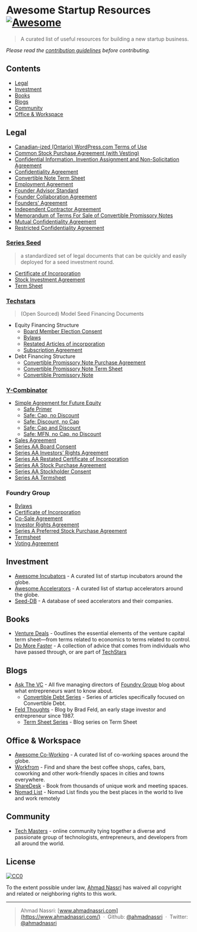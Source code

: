 # Awesome Startup Resources [![Awesome](https://cdn.rawgit.com/sindresorhus/awesome/master/media/badge.svg)](https://github.com/sindresorhus/awesome)

> A curated list of useful resources for building a new startup business.

*Please read the [contribution guidelines](CONTRIBUTING.md) before contributing.*

## Contents

- [Legal](#legal)
- [Investment](#investment)
- [Books](#books)
- [Blogs](#blogs)
- [Community](#community)
- [Office & Workspace](#office--workspace)

## Legal

- [Canadian-ized (Ontario) WordPress.com Terms of Use](http://hyndmanlaw.com/blog/canadianized-wordpress-terms-of-use/)
- [Common Stock Purchase Agreement (with Vesting)](http://www.docracy.com/5346/common-stock-purchase-agreement-with-vesting-)
- [Confidential Information, Invention Assignment and Non-Solicitation Agreement](http://hyndmanlaw.com/blog/form-of-confidentiality-and-invention-agreement/)
- [Confidentiality Agreement](http://hyndmanlaw.com/blog/form-of-confidentiality-agreement/)
- [Convertible Note Term Sheet](http://www.docracy.com/2740/convertible-note-term-sheet-template-)
- [Employment Agreement](http://hyndmanlaw.com/blog/form-of-employment-agreement/)
- [Founder Advisor Standard](http://www.docracy.com/263/founder-advisor-standard-template)
- [Founder Collaboration Agreement](http://www.docracy.com/22l87i92e9/founder-collaboration-agreement)
- [Founders' Agreement](http://www.docracy.com/6348/founders-agreement-template)
- [Independent Contractor Agreement](http://hyndmanlaw.com/blog/form-of-simple-independent-contractor-agreement/)
- [Memorandum of Terms For Sale of Convertible Promissory Notes](http://www.docracy.com/5976/memorandum-of-terms-for-sale-of-convertible-promissory-notes)
- [Mutual Confidentiality Agreement](http://hyndmanlaw.com/blog/form-of-mutual-confidentiality-agreement/)
- [Restricted Confidentiality Agreement](http://hyndmanlaw.com/blog/form-of-restricted-confidentiality-agreement/)

### [Series Seed](http://www.seriesseed.com/)

> a standardized set of legal documents that can be quickly and easily deployed for a seed investment round.

- [Certificate of Incorporation](https://github.com/seriesseed/equity/blob/master/Series%20Seed%20-%20Restated%20Certificate%20of%20Incorporation.md)
- [Stock Investment Agreement](https://github.com/seriesseed/equity/blob/master/Series%20Seed%20-%20Preferred%20Stock%20Investment%20Agreement.md)
- [Term Sheet](https://github.com/seriesseed/equity/blob/master/Series%20Seed%20-%20Term%20Sheet.md)

### [Techstars](http://techstarswp.wpengine.com/docs/)

> (Open Sourced) Model Seed Financing Documents

- Equity Financing Structure
  - [Board Member Election Consent](http://www.techstars.com/uploads/techstars-model-series-aa-board-member-election-consent1.doc)
  - [Bylaws](http://www.techstars.com/uploads/techstars-series-aa-model-bylaws1.doc)
  - [Restated Articles of incorporation](http://www.techstars.com/uploads/techstars-series-aa-amended-and-restated-articles-of-incorporation1.doc)  
  - [Subscription Agreement](http://www.techstars.com/uploads/techstars-model-series-aa-subscription-agreement1.doc)
- Debt Financing Structure
  - [Convertible Promissory Note Purchase Agreement](http://www.techstars.com/uploads/TechStars_Bridge_Forms_-_Note_Purchase_Agreement1.doc)
  - [Convertible Promissory Note Term Sheet](http://www.techstars.com/uploads/TechStars_Bridge_Term_Sheet1.doc)
  - [Convertible Promissory Note](http://www.techstars.com/uploads/TechStars_Bridge_Forms_-_Convertible_Note1.doc)

### [Y-Combinator](https://www.ycombinator.com/documents/)

- [Simple Agreement for Future Equity](https://www.ycombinator.com/documents/#safe)
  - [Safe Primer](https://www.ycombinator.com/docs/SAFE_Primer.rtf)
  - [Safe: Cap, no Discount](https://www.ycombinator.com/docs/SAFE_Cap.rtf)
  - [Safe: Discount, no Cap](https://www.ycombinator.com/docs/SAFE_Discount.rtf)
  - [Safe: Cap and Discount](https://www.ycombinator.com/docs/SAFE_Cap_Discount.rtf)
  - [Safe: MFN, no Cap, no Discount](https://www.ycombinator.com/docs/SAFE_MFN.rtf)
- [Sales Agreement](https://www.ycombinator.com/docs/YC_Form_SaaS_Agreement.doc)
- [Series AA Board Consent](https://www.docracy.com/8/y-combinator-series-aa-board-consent)
- [Series AA Investors’ Rights Agreement](https://www.docracy.com/11/y-combinator-series-aa-investors-rights-agreement)
- [Series AA Restated Certificate of Incorporation](https://www.docracy.com/10/y-combinator-series-aa-restated-certificate-of-incorporation)
- [Series AA Stock Purchase Agreement](https://www.docracy.com/7/y-combinator-series-aa-stock-purchase-agreement)
- [Series AA Stockholder Consent](https://www.docracy.com/9/y-combinator-series-aa-stockholder-consent)
- [Series AA Termsheet](https://www.docracy.com/5/y-combinator-series-aa-termsheet-)

### Foundry Group

- [Bylaws](http://www.docracy.com/17/foundry-group-standard-bylaws)
- [Certificate of Incorporation](http://www.docracy.com/18/foundry-group-standard-certificate-of-incorporation)
- [Co-Sale Agreement](http://www.docracy.com/20/foundry-group-standard-co-sale-agreement)
- [Investor Rights Agreement](http://www.docracy.com/21/foundry-group-standard-investor-rights-agreement)
- [Series A Preferred Stock Purchase Agreement](http://www.docracy.com/22/foundry-group-standard-series-a-preferred-stock-purchase-agreement)
- [Termsheet](http://www.docracy.com/23/foundry-group-standard-termsheet)
- [Voting Agreement](http://www.docracy.com/19/foundry-group-voting-agreement)

## Investment

- [Awesome Incubators](https://github.com/ahmadnassri/awesome-incubators) - A curated list of startup incubators around the globe.
- [Awesome Accelerators](https://github.com/ahmadnassri/awesome-accelerators) - A curated list of startup accelerators around the globe.
- [Seed-DB](http://www.seed-db.com/) - A database of seed accelerators and their companies.

## Books

- [Venture Deals](https://www.amazon.com/Venture-Deals-Smarter-Lawyer-Capitalist-ebook/dp/B00AO2PWOI/ref=as_li_ss_tl?s=books&ie=UTF8&qid=1469505159&sr=1-1&keywords=venture+deals&linkCode=sl1&tag=starturevolu-20&linkId=5ace8b39878732c85902c4841fb8178f) - 0outlines the essential elements of the venture capital term sheet—from terms related to economics to terms related to control.
- [Do More Faster](https://www.amazon.com/Do-More-Faster-TechStars-Accelerate/dp/0470929839/ref=sr_1_1?ie=UTF8&qid=1309989225&sr=8-1) - A collection of advice that comes from individuals who have passed through, or are part of [TechStars](http://www.techstars.com/)

## Blogs

- [Ask The VC](http://www.askthevc.com/) - All five managing directors of [Foundry Group](http://www.foundrygroup.com/team) blog about what entrepreneurs want to know about.
  - [Convertible Debt Series](http://www.askthevc.com/archives/category/convertible-debt-2) - Series of articles specifically focused on Convertible Debt.
- [Feld Thoughts](http://www.feld.com/) - Blog by Brad Feld, an early stage investor and entrepreneur since 1987.
  - [Term Sheet Series](http://www.feld.com/archives/category/term-sheet) - Blog series on Term Sheet

## Office & Workspace

- [Awesome Co-Working](https://github.com/ahmadnassri/awesome-coworking/) - A curated list of co-working spaces around the globe.
- [Workfrom](https://workfrom.co) - Find and share the best coffee shops, cafes, bars, coworking and other work-friendly spaces in cities and towns everywhere.
- [ShareDesk](https://www.sharedesk.net/) - Book from thousands of unique work and meeting spaces.
- [Nomad List](https://nomadlist.com/toronto-canada/places-to-work) - Nomad List finds you the best places in the world to live and work remotely

## Community

- [Tech Masters](https://techmasters.chat/) - online community tying together a diverse and passionate group of technologists, entrepreneurs, and developers from all around the world.

## License

[![CC0](http://mirrors.creativecommons.org/presskit/buttons/88x31/svg/cc-zero.svg)](https://creativecommons.org/publicdomain/zero/1.0/)

To the extent possible under law, [Ahmad Nassri](https://www.ahmadnassri.com.com) has waived all copyright and related or neighboring rights to this work.

----
> Ahmad Nassri: [www.ahmadnassri.com](https://www.ahmadnassri.com/) &nbsp;&middot;&nbsp;
> Github: [@ahmadnassri](https://github.com/ahmadnassri) &nbsp;&middot;&nbsp;
> Twitter: [@ahmadnassri](https://twitter.com/ahmadnassri)
